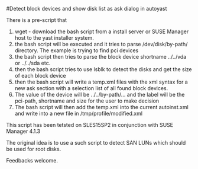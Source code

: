 #Detect block devices and show disk list as ask dialog in autoyast

There is a pre-script that 
1. wget - download the bash script from a install server or SUSE Manager host to the yast installer system.
2. the bash script will be executed and it tries to parse /dev/disk/by-path/ directory. The example is trying to find pci devices
3. the bash script then tries to parse the block device shortname ../../vda or ../../sda etc.
4. then the bash script tries to use lsblk to detect the disks and get the size of each block device
5. then the bash script will write a temp.xml files with the xml syntax for a new ask section with a selection list of all found block devices.
6. The value of the device will be ../../by-path/... and the label will be the pci-path, shortname and size for the user to make decision 
7. The bash script will then add the temp.xml into the current autoinst.xml and write into a new file in /tmp/profile/modified.xml

This script has been tetsted on SLES15SP2 in conjunction with SUSE Manager 4.1.3

The original idea is to use a such script to detect SAN LUNs which should be used for root disks.

Feedbacks welcome.
